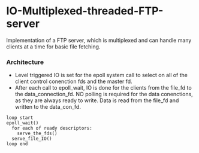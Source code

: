 # IO-Multiplexed-threaded-FTP-server
Implementation of a FTP server, which is multiplexed and can handle many clients at a time for basic file fetching.

### Architecture
* Level triggered IO is set for the epoll system call to select on all of the client control conenction fds and the master fd.
* After each call to epoll_wait, IO is done for the clients from the file_fd to the data_connection_fd. NO polling is required for the data conenctions, as they are always ready to write. Data is read from the file_fd and written to the data_con_fd.
```
loop start
epoll_wait()
  for each of ready descriptors:
    serve_the_fds()
  serve_file_IO()
loop end
  
 ```
